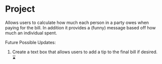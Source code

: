 # Project
Allows users to calculate how much each person in a party owes when paying for the bill. In addition it provides a (funny) message based off how much an individual spent.

Future Possible Updates:
1. Create a text box that allows users to add a tip to the final bill if desired. ⌛
